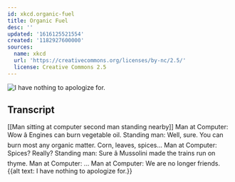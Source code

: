 ```yaml
---
id: xkcd.organic-fuel
title: Organic Fuel
desc: ''
updated: '1616125521554'
created: '1182927600000'
sources:
  name: xkcd
  url: 'https://creativecommons.org/licenses/by-nc/2.5/'
  license: Creative Commons 2.5
---
```

![I have nothing to apologize for.](https://imgs.xkcd.com/comics/organic_fuel.png)

## Transcript
[[Man sitting at computer second man standing nearby]]
Man at Computer: Wow â Engines can burn vegetable oil.
Standing man: Well, sure. You can burn most any organic matter. Corn, leaves, spices...
Man at Computer: Spices? Really?
Standing man: Sure â Mussolini made the trains run on thyme.
Man at Computer: ...
Man at Computer: We are no longer friends.
{{alt text: I have nothing to apologize for.}}
